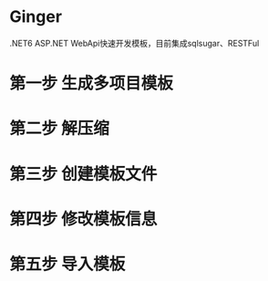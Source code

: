 # Ginger
.NET6 ASP.NET WebApi快速开发模板，目前集成sqlsugar、RESTFul

# 第一步 生成多项目模板


# 第二步 解压缩


# 第三步 创建模板文件


# 第四步 修改模板信息


# 第五步 导入模板

